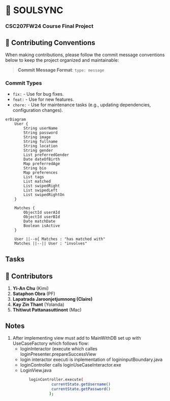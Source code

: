 # 💌 SOULSYNC  
### CSC207FW24 Course Final Project

## 📜 Contributing Conventions

When making contributions, please follow the commit message conventions below to keep the project organized and maintainable:

> **Commit Message Format**: `type: message`

### Commit Types
- `fix:` - Use for bug fixes.
- `feat:` - Use for new features.
- `chore:` - Use for maintenance tasks (e.g., updating dependencies, configuration changes).

```mermaid
erDiagram
    User {
        String userName
        String password
        String image
        String fullname
        String location
        String gender
        List preferredGender
        Date dateOfBirth
        Map preferredAge
        String bio
        Map preferences
        List tags
        List matched
        List swipedRight
        List swipedLeft
        List swipedRightOn
    }

    Matches {
        ObjectId userAId
        ObjectId userBId
        Date matchDate
        Boolean isActive
    }

    User ||--o{ Matches : "has matched with"
    Matches ||--|| User : "involves"

```
## Tasks



## 🌟 Contributors
1. **Yi-An Chu** (Kimi)
2. **Sataphon Obra** (PF)
3. **Lapatrada Jaroonjetjumnong (Claire)**
4. **Kay Zin Thant** (Yolanda)
5. **Thitiwut Pattanasuttinont** (Mac)


## Notes
1. After implementing view must add to MainWithDB set up with UseCaseFactory which follows flow:      
   - loginInteractor (execute which calles loginPresenter.prepareSuccessView
   - login interactor executi is inplementation of logininputBoundary.java
   - loginController calls loginUseCaseInteractor.exe
   - LoginView.java
   ```bash
          loginController.execute(
                    currentState.getUsername()
                    currentState.getPassword()
                   );
   ```